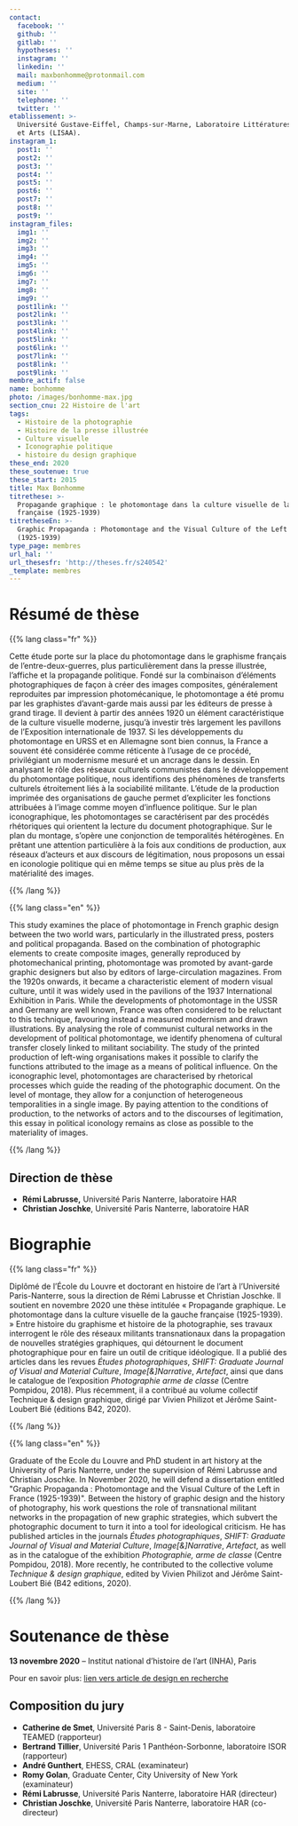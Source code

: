 ```yaml
---
contact:
  facebook: ''
  github: ''
  gitlab: ''
  hypotheses: ''
  instagram: ''
  linkedin: ''
  mail: maxbonhomme@protonmail.com
  medium: ''
  site: ''
  telephone: ''
  twitter: ''
etablissement: >-
  Université Gustave-Eiffel, Champs-sur-Marne, Laboratoire Littératures, Savoirs
  et Arts (LISAA).
instagram_1:
  post1: ''
  post2: ''
  post3: ''
  post4: ''
  post5: ''
  post6: ''
  post7: ''
  post8: ''
  post9: ''
instagram_files:
  img1: ''
  img2: ''
  img3: ''
  img4: ''
  img5: ''
  img6: ''
  img7: ''
  img8: ''
  img9: ''
  post1link: ''
  post2link: ''
  post3link: ''
  post4link: ''
  post5link: ''
  post6link: ''
  post7link: ''
  post8link: ''
  post9link: ''
membre_actif: false
name: bonhomme
photo: /images/bonhomme-max.jpg
section_cnu: 22 Histoire de l'art
tags:
  - Histoire de la photographie
  - Histoire de la presse illustrée
  - Culture visuelle
  - Iconographie politique
  - histoire du design graphique
these_end: 2020
these_soutenue: true
these_start: 2015
title: Max Bonhomme
titrethese: >-
  Propagande graphique : le photomontage dans la culture visuelle de la gauche
  française (1925-1939)
titretheseEn: >-
  Graphic Propaganda : Photomontage and the Visual Culture of the Left in France
  (1925-1939)
type_page: membres
url_hal: ''
url_thesesfr: 'http://theses.fr/s240542'
_template: membres
---
```


<!-- Supprimer les parties non remplies (supprimer les blocks de lang s'il n'y a pas deux langues). Tu es libre d'ajouter ce que tu veux à cette partie -->

# Résumé de thèse

{{% lang class="fr" %}}

Cette étude porte sur la place du photomontage dans le graphisme français de l’entre-deux-guerres, plus particulièrement dans la presse illustrée, l’affiche et la propagande politique. Fondé sur la combinaison d’éléments photographiques de façon à créer des images composites, généralement reproduites par impression photomécanique, le photomontage a été promu par les graphistes d’avant-garde mais aussi par les éditeurs de presse à grand tirage. Il devient à partir des années 1920 un élément caractéristique de la culture visuelle moderne, jusqu’à investir très largement les pavillons de l’Exposition internationale de 1937. Si les développements du photomontage en URSS et en Allemagne sont bien connus, la France a souvent été considérée comme réticente à l’usage de ce procédé, privilégiant un modernisme mesuré et un ancrage dans le dessin. En analysant le rôle des réseaux culturels communistes dans le développement du photomontage politique, nous identifions des phénomènes de transferts culturels étroitement liés à la sociabilité militante. L’étude de la production imprimée des organisations de gauche permet d’expliciter les fonctions attribuées à l’image comme moyen d’influence politique. Sur le plan iconographique, les photomontages se caractérisent par des procédés rhétoriques qui orientent la lecture du document photographique. Sur le plan du montage, s’opère une conjonction de temporalités hétérogènes. En prêtant une attention particulière à la fois aux conditions de production, aux réseaux d’acteurs et aux discours de légitimation, nous proposons un essai en iconologie politique qui en même temps se situe au plus près de la matérialité des images.

{{% /lang %}}

{{% lang class="en" %}}

This study examines the place of photomontage in French graphic design between the two world wars, particularly in the illustrated press, posters and political propaganda. Based on the combination of photographic elements to create composite images, generally reproduced by photomechanical printing, photomontage was promoted by avant-garde graphic designers but also by editors of large-circulation magazines. From the 1920s onwards, it became a characteristic element of modern visual culture, until it was widely used in the pavilions of the 1937 International Exhibition in Paris. While the developments of photomontage in the USSR and Germany are well known, France was often considered to be reluctant to this technique, favouring instead a measured modernism and drawn illustrations. By analysing the role of communist cultural networks in the development of political photomontage, we identify phenomena of cultural transfer closely linked to militant sociability. The study of the printed production of left-wing organisations makes it possible to clarify the functions attributed to the image as a means of political influence. On the iconographic level, photomontages are characterised by rhetorical processes which guide the reading of the photographic document. On the level of montage, they allow for a conjunction of heterogeneous temporalities in a single image. By paying attention to the conditions of production, to the networks of actors and to the discourses of legitimation, this essay in political iconology remains as close as possible to the materiality of images.

{{% /lang %}}

## Direction de thèse

* **Rémi Labrusse,** Université Paris Nanterre, laboratoire HAR
* **Christian Joschke**, Université Paris Nanterre, laboratoire HAR

# Biographie

{{% lang class="fr" %}}

Diplômé de l’École du Louvre et doctorant en histoire de l’art à l’Université Paris-Nanterre, sous la direction de Rémi Labrusse et Christian Joschke. Il soutient en novembre 2020 une thèse intitulée « Propagande graphique. Le photomontage dans la culture visuelle de la gauche française (1925-1939). » Entre histoire du graphisme et histoire de la photographie, ses travaux interrogent le rôle des réseaux militants transnationaux dans la propagation de nouvelles stratégies graphiques, qui détournent le document photographique pour en faire un outil de critique idéologique. Il a publié des articles dans les revues _Études photographiques_, _SHIFT: Graduate Journal of Visual and Material Culture_, _Image\[&\]Narrative_, _Artefact_, ainsi que dans le catalogue de l’exposition _Photographie arme de classe_ (Centre Pompidou, 2018). Plus récemment, il a contribué au volume collectif Technique & design graphique, dirigé par Vivien Philizot et Jérôme Saint-Loubert Bié (éditions B42, 2020).

{{% /lang %}}

{{% lang class="en" %}}

Graduate of the Ecole du Louvre and PhD student in art history at the University of Paris Nanterre, under the supervision of Rémi Labrusse and Christian Joschke. In November 2020, he will defend a dissertation entitled "Graphic Propaganda : Photomontage and the Visual Culture of the Left in France (1925-1939)". Between the history of graphic design and the history of photography, his work questions the role of transnational militant networks in the propagation of new graphic strategies, which subvert the photographic document to turn it into a tool for ideological criticism. He has published articles in the journals _Études photographiques_, _SHIFT: Graduate Journal of Visual and Material Culture_, _Image\[&\]Narrative_, _Artefact_, as well as in the catalogue of the exhibition _Photographie, arme de classe_ (Centre Pompidou, 2018). More recently, he contributed to the collective volume _Technique & design graphique_, edited by Vivien Philizot and Jérôme Saint-Loubert Bié (B42 editions, 2020).

{{% /lang %}}

# Soutenance de thèse

**13 novembre 2020** – Institut national d’histoire de l’art (INHA), Paris

Pour en savoir plus: [lien vers article de design en recherche]()

## Composition du jury

* **Catherine de Smet**, Université Paris 8 - Saint-Denis, laboratoire TEAMED (rapporteur)
* **Bertrand Tillier**, Université Paris 1 Panthéon-Sorbonne, laboratoire ISOR (rapporteur)
* **André Gunthert**, EHESS, CRAL (examinateur)
* **Romy Golan**, Graduate Center, City University of New York (examinateur)
* **Rémi Labrusse**, Université Paris Nanterre, laboratoire HAR (directeur)
* **Christian Joschke**, Université Paris Nanterre, laboratoire HAR (co-directeur)
